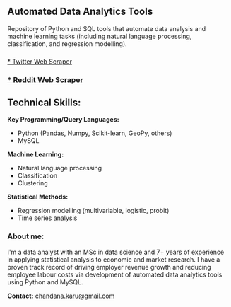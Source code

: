 ## Automated Data Analytics Tools

Repository of Python and SQL tools that automate data analysis and machine learning tasks (including natural language processing, classification, and regression modelling).

### 
[* Twitter Web Scraper](https://github.com/chandana-karunaratne/Twitter-Scraper)

### [* Reddit Web Scraper](https://github.com/chandana-karunaratne/Reddit-Scraper)


## Technical Skills:

**Key Programming/Query Languages:** 
* Python (Pandas, Numpy, Scikit-learn, GeoPy, others)
* MySQL

**Machine Learning:** 
* Natural language processing
* Classification
* Clustering

**Statistical Methods:** 
* Regression modelling (multivariable, logistic, probit) 
* Time series analysis

### About me: <br> 
I'm a data analyst with an MSc in data science and 7+ years of experience in applying statistical analysis to economic and market research. I have a proven track record of driving employer revenue growth and reducing employee labour costs via development of automated data analytics tools using Python and MySQL.

**Contact:** [chandana.karu@gmail.com](mailto:chandana.karu@gmail.com)
